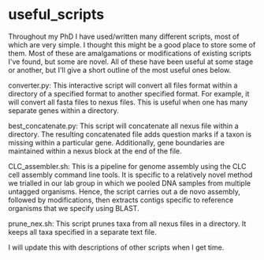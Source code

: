 # useful_scripts
Throughout my PhD I have used/written many different scripts, most of which are very simple. I thought this might be a good place to store some of them. Most of these are amalgamations or modifications of existing scripts I've found, but some are novel. All of these have been useful at some stage or another, but I'll give a short outline of the most useful ones below.

converter.py: This interactive script will convert all files format within a directory of a specified format to another specified format. For example, it will convert all fasta files to nexus files. This is useful when one has many separate genes within a directory.

best_concatenate.py: This script will concatenate all nexus file within a directory. The resulting concatenated file adds question marks if a taxon is missing within a particular gene. Additionally, gene boundaries are maintained within a nexus block at the end of the file.

CLC_assembler.sh: This is a pipeline for genome assembly using the CLC cell assembly command line tools. It is specific to a relatively novel method we trialled in our lab group in which we pooled DNA samples from multiple untagged organisms. Hence, the script carries out a de novo assembly, followed by modifications, then extracts contigs specific to reference organisms that we specify using BLAST.

prune_nex.sh: This script prunes taxa from all nexus files in a directory. It keeps all taxa specified in a separate text file.

I will update this with descriptions of other scripts when I get time.
